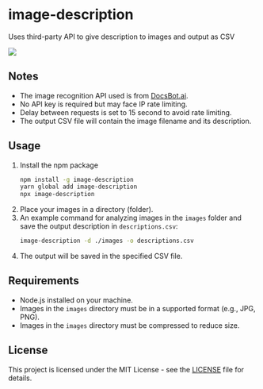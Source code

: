 # image-description
Uses third-party API to give description to images and output as CSV

<a href="https://npmjs.com/image-description"><img src="https://badge.fury.io/js/image-description.svg"></a>

## Notes
- The image recognition API used is from [DocsBot.ai](https://docsbot.ai).
- No API key is required but may face IP rate limiting.
- Delay between requests is set to 15 second to avoid rate limiting.
- The output CSV file will contain the image filename and its description.

## Usage
1. Install the npm package 
   ```bash
   npm install -g image-description
   yarn global add image-description
   npx image-description
   ```
2. Place your images in a directory (folder).
3. An example command for analyzing images in the `images` folder and save the output description in `descriptions.csv`:
   ```bash
   image-description -d ./images -o descriptions.csv
   ```
4. The output will be saved in the specified CSV file.

## Requirements
- Node.js installed on your machine.
- Images in the `images` directory must be in a supported format (e.g., JPG, PNG).
- Images in the `images` directory must be compressed to reduce size.

## License
This project is licensed under the MIT License - see the [LICENSE](LICENSE) file for details.